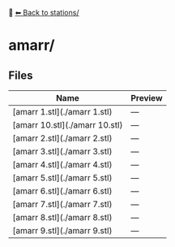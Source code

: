 📁 [⬅ Back to stations/](../README.md)

# amarr/

## Files

| Name | Preview |
|------|---------|
| [amarr 1.stl](./amarr 1.stl) | — |
| [amarr 10.stl](./amarr 10.stl) | — |
| [amarr 2.stl](./amarr 2.stl) | — |
| [amarr 3.stl](./amarr 3.stl) | — |
| [amarr 4.stl](./amarr 4.stl) | — |
| [amarr 5.stl](./amarr 5.stl) | — |
| [amarr 6.stl](./amarr 6.stl) | — |
| [amarr 7.stl](./amarr 7.stl) | — |
| [amarr 8.stl](./amarr 8.stl) | — |
| [amarr 9.stl](./amarr 9.stl) | — |